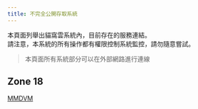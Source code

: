 ```yaml
---
title: 不完全公開存取系統
---
```


本頁面列舉出貓窩雲系統內，目前存在的服務連結。\
請注意，本系統的所有操作都有權限控制系統監控，請勿隨意嘗試。
> 本頁面所有系統部分可以在外部網路進行連線

## Zone 18

[MMDVM](https://mmdvm.catnest.cloud)

